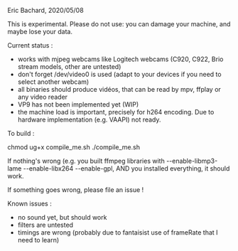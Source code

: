 Eric Bachard, 2020/05/08


This is experimental. Please do not use: you can damage your machine, and maybe lose your data.

Current status :

- works with mjpeg webcams like Logitech webcams (C920, C922, Brio stream models, other are untested)
- don't forget /dev/video0 is used (adapt to your devices if you need to select another webcam)
- all binaries should produce vidéos, that can be read by mpv, ffplay or any video reader
- VP9 has not been implemented yet (WIP)
- the machine load is important, precisely for h264 encoding. Due to hardware implementation (e.g. VAAPI) not ready.

To build : 

chmod ug+x compile_me.sh
./compile_me.sh



If nothing's wrong (e.g. you built ffmpeg libraries with --enable-libmp3-lame --enable-libx264 --enable-gpl,
AND you installed everything, it should work.

If something goes wrong, please file an issue !

Known issues :

- no sound yet, but should work 
- filters are untested
- timings are wrong (probably due to fantaisist use of frameRate that I need to learn)


